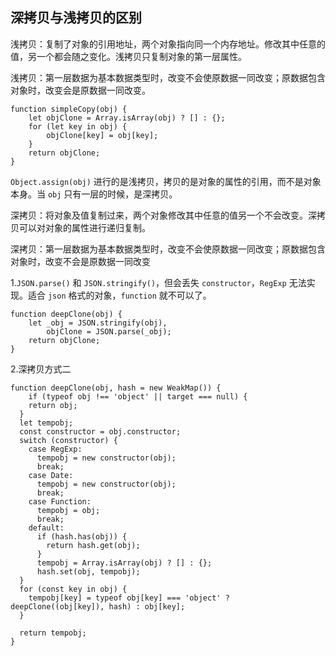## 深拷贝与浅拷贝的区别

浅拷贝：复制了对象的引用地址，两个对象指向同一个内存地址。修改其中任意的值，另一个都会随之变化。浅拷贝只复制对象的第一层属性。

浅拷贝：第一层数据为基本数据类型时，改变不会使原数据一同改变；原数据包含对象时，改变会是原数据一同改变。

```
function simpleCopy(obj) {
    let objClone = Array.isArray(obj) ? [] : {};
    for (let key in obj) {
        objClone[key] = obj[key];
    }
    return objClone;
}
```

`Object.assign(obj)` 进行的是浅拷贝，拷贝的是对象的属性的引用，而不是对象本身。当 `obj` 只有一层的时候，是深拷贝。

深拷贝：将对象及值复制过来，两个对象修改其中任意的值另一个不会改变。深拷贝可以对对象的属性进行递归复制。

深拷贝：第一层数据为基本数据类型时，改变不会使原数据一同改变；原数据包含对象时，改变不会是原数据一同改变

1.`JSON.parse()` 和 `JSON.stringify()`，但会丢失 `constructor`，`RegExp` 无法实现。适合 `json` 格式的对象，`function` 就不可以了。

```
function deepClone(obj) {
    let _obj = JSON.stringify(obj),
        objClone = JSON.parse(_obj);
    return objClone;
}
```

2.深拷贝方式二

```
function deepClone(obj, hash = new WeakMap()) {
    if (typeof obj !== 'object' || target === null) {
    return obj;
  }
  let tempobj;
  const constructor = obj.constructor;
  switch (constructor) {
    case RegExp:
      tempobj = new constructor(obj);
      break;
    case Date:
      tempobj = new constructor(obj);
      break;
    case Function:
      tempobj = obj;
      break;
    default:
      if (hash.has(obj)) {
        return hash.get(obj);
      }
      tempobj = Array.isArray(obj) ? [] : {};
      hash.set(obj, tempobj);
  }
  for (const key in obj) {
    tempobj[key] = typeof obj[key] === 'object' ? deepClone((obj[key]), hash) : obj[key];
  }

  return tempobj;
}
```

